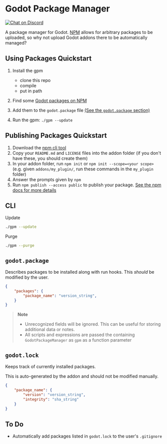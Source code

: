 # Godot Package Manager

[![Chat on Discord](https://img.shields.io/discord/853476898071117865?label=chat&logo=discord)](https://discord.gg/6mcdWWBkrr)

A package manager for Godot. [NPM](https://www.npmjs.com/) allows for arbitrary
packages to be uploaded, so why not upload Godot addons there to be automatically
managed?

## Using Packages Quickstart

1. Install the gpm

   - clone this repo
   - compile
   - put in path
   <!-- (work in progress steps) -->

2. Find some [Godot packages on NPM](https://www.npmjs.com/search?q=keywords:godot-engine)
3. Add them to the `godot.package` file [(See the `godot.package` section)](#godotpackage)
4. Run the gpm: `./gpm --update`

## Publishing Packages Quickstart

1. Download the [npm cli tool](https://github.com/npm/cli)
2. Copy your `README.md` and `LICENSE` files into the addon folder (if you don't have these, you should create them)
3. In your addon folder, run `npm init` or `npm init --scope=<your scope>` (e.g. given `addons/my_plugin/`, run these commands in the `my_plugin` folder)
4. Answer the prompts given by `npm`
5. Run `npm publish --access public` to publish your package. [See the npm docs for more details](https://docs.npmjs.com/creating-and-publishing-scoped-public-packages)

## CLI

Update

```bash
./gpm --update
```

Purge

```bash
./gpm --purge
```

## `godot.package`

Describes packages to be installed along with run hooks. This _should_ be modified
by the user.

```JSON
{
    "packages": {
        "package_name": "version_string",
    }
}
```

> **Note**
>
> - Unrecognized fields will be ignored. This can be useful for storing additional data or notes.
> - All scripts and expressions are passed the containing `GodotPackageManager` as `gpm` as a function parameter

## `godot.lock`

Keeps track of currently installed packages.

This is auto-generated by the addon and should not be modified manually.

```JSON
{
    "package_name": {
        "version": "version_string",
        "integrity": "sha_string"
    }
}
```

## To Do

- Automatically add packages listed in `godot.lock` to the user's `.gitignore`
